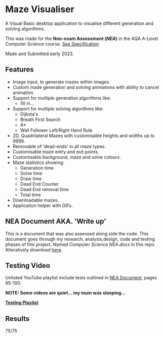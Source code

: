 # Maze Visualiser
A Visual Basic desktop application to visualise different generation and solving algorithms.

This was made for the **Non-exam Assessment (*NEA*)** in the AQA A-Level Computer Science course. [See Specification](https://filestore.aqa.org.uk/resources/computing/specifications/AQA-7516-7517-SP-2015.PDF)

Made and Submitted early 2023.

## Features
- Image input, to generate mazes within images.
- Custom made generation and solving animations with ability to cancel animation.
- Support for multiple generation algorithms like:
  - fill in...
- Support for multiple solving algorithms like:
  - Dijksta's
  - Breath First Search
  - A*
  - Wall Follower Left/Right Hand Rule
- 2D, Quadrilateral Mazes with customisable heights and widths up to 9999.
- Removable of 'dead-ends' in all maze types.
- Customisable maze entry and exit points.
- Customisable background, maze and solve colours.
- Maze statistics showing:
  - Generation time
  - Solve time
  - Draw time
  - Dead End Counter
  - Dead End removal time
  - Total time
- Downloadable mazes.
- Application helper with GIFs.

## NEA Document AKA. 'Write up'
This is a document that was also assessed along side the code. This document goes through my research, analysis,design, code and testing phases of this project. Named *Computer Science NEA.docx* in this repo. Alteratively download [here](./Computer%20Science%20NEA.docx).

## Testing Video
Unlisted YouTube playlist include tests outlined in [NEA Document](./Computer%20Science%20NEA.docx), pages 95-100.

**NOTE: Some videos are quiet... my mum was sleeping...**

[**Testing Playlist**](https://www.youtube.com/playlist?list=PL3YAEsPABRrxRmNFIRFjes7XDmWsjn9kN)

## Results
75/75
